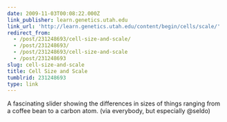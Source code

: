```yaml
---
date: 2009-11-03T00:08:22.000Z
link_publisher: learn.genetics.utah.edu
link_url: 'http://learn.genetics.utah.edu/content/begin/cells/scale/'
redirect_from:
  - /post/231248693/cell-size-and-scale/
  - /post/231248693/
  - /post/231248693/cell-size-and-scale
  - /post/231248693
slug: cell-size-and-scale
title: Cell Size and Scale
tumblrid: 231248693
type: link
---
```

<p>A fascinating slider showing the differences in sizes of things ranging from a coffee bean to a carbon atom. (via everybody, but especially @seldo)</p>
